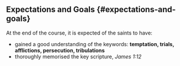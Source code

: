 ## Expectations and Goals {#expectations-and-goals}

At the end of the course, it is expected of the saints to have:

*   gained a good understanding of the keywords: **temptation, trials, afflictions, persecution, tribulations**
*   thoroughly memorised the key scripture, _James 1:12_
